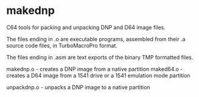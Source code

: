 # makednp
C64 tools for packing and unpacking DNP and D64 image files.

The files ending in .o are executable programs, assembled from their .a source code files, in TurboMacroPro format. 

The files ending in .asm are text exports of the binary TMP formatted files.

makednp.o - creates a DNP image from a native partition
maked64.o - creates a D64 image from a 1541 drive or a 1541 emulation mode partition

unpackdnp.o - unpacks a DNP image to a native partition

